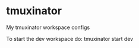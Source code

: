 tmuxinator
==========

My tmuxinator workspace configs

To start the dev workspace do:
   tmuxinator start dev
